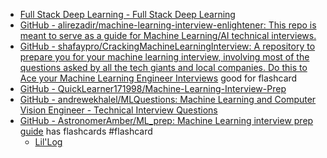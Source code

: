 - [Full Stack Deep Learning - Full Stack Deep Learning](https://fall2019.fullstackdeeplearning.com/)
- [GitHub - alirezadir/machine-learning-interview-enlightener: This repo is meant to serve as a guide for Machine Learning/AI technical interviews.](https://github.com/alirezadir/machine-learning-interview-enlightener)
- [GitHub - shafaypro/CrackingMachineLearningInterview: A repository to prepare you for your machine learning interview, involving most of the questions asked by all the tech giants and local companies. Do this to Ace your Machine Learning Engineer Interviews](https://github.com/shafaypro/CrackingMachineLearningInterview) good for flashcard
- [GitHub - QuickLearner171998/Machine-Learning-Interview-Prep](https://github.com/QuickLearner171998/Machine-Learning-Interview-Prep)
- [GitHub - andrewekhalel/MLQuestions: Machine Learning and Computer Vision Engineer - Technical Interview Questions](https://github.com/andrewekhalel/MLQuestions)
- [GitHub - AstronomerAmber/ML_prep: Machine Learning interview prep guide](https://github.com/AstronomerAmber/ML_prep) has flashcards #flashcard 
	- [Lil'Log](https://lilianweng.github.io/lil-log/) 